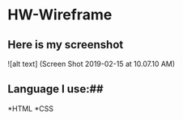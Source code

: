 # HW-Wireframe #

## Here is my screenshot ##

![alt text] (Screen Shot 2019-02-15 at 10.07.10 AM)

## Language I use:##
*HTML
*CSS


